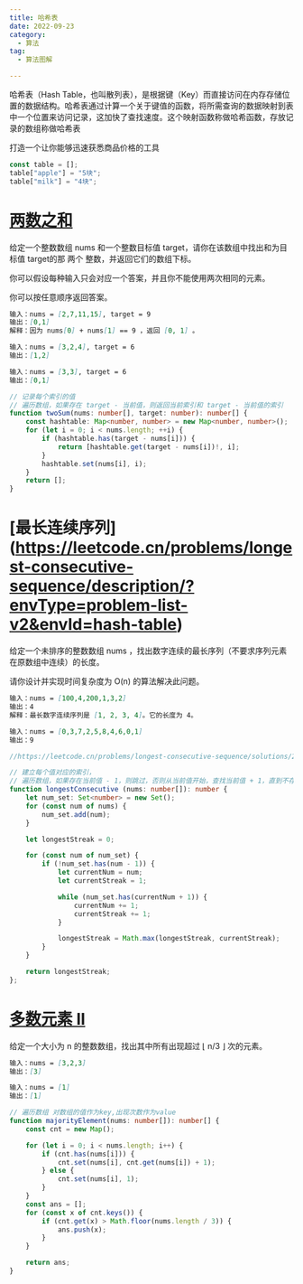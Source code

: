 ```yaml
---
title: 哈希表
date: 2022-09-23
category:
  - 算法
tag: 
  - 算法图解

---
```




哈希表（Hash Table，也叫散列表），是根据键（Key）而直接访问在内存存储位置的数据结构。哈希表通过计算一个关于键值的函数，将所需查询的数据映射到表中一个位置来访问记录，这加快了查找速度。这个映射函数称做哈希函数，存放记录的数组称做哈希表

打造一个让你能够迅速获悉商品价格的工具

```js
const table = [];
table["apple"] = "5块";
table["milk"] = "4块";
```

# [两数之和](https://leetcode.cn/problems/two-sum/description/?envType=problem-list-v2&envId=hash-table)

给定一个整数数组 nums 和一个整数目标值 target，请你在该数组中找出和为目标值 target的那 两个 整数，并返回它们的数组下标。

你可以假设每种输入只会对应一个答案，并且你不能使用两次相同的元素。

你可以按任意顺序返回答案。

```md
输入：nums = [2,7,11,15], target = 9
输出：[0,1]
解释：因为 nums[0] + nums[1] == 9 ，返回 [0, 1] 。

输入：nums = [3,2,4], target = 6
输出：[1,2]

输入：nums = [3,3], target = 6
输出：[0,1]

```

```ts
// 记录每个索引的值
// 遍历数组，如果存在 target - 当前值，则返回当前索引和 target - 当前值的索引
function twoSum(nums: number[], target: number): number[] {
    const hashtable: Map<number, number> = new Map<number, number>();
    for (let i = 0; i < nums.length; ++i) {
        if (hashtable.has(target - nums[i])) {
            return [hashtable.get(target - nums[i])!, i];
        }
        hashtable.set(nums[i], i);
    }
    return [];
}

```

# [最长连续序列] (<https://leetcode.cn/problems/longest-consecutive-sequence/description/?envType=problem-list-v2&envId=hash-table>)

给定一个未排序的整数数组 nums ，找出数字连续的最长序列（不要求序列元素在原数组中连续）的长度。

请你设计并实现时间复杂度为 O(n) 的算法解决此问题。

```md
输入：nums = [100,4,200,1,3,2]
输出：4
解释：最长数字连续序列是 [1, 2, 3, 4]。它的长度为 4。

输入：nums = [0,3,7,2,5,8,4,6,0,1]
输出：9

```

```ts
//https://leetcode.cn/problems/longest-consecutive-sequence/solutions/276931/zui-chang-lian-xu-xu-lie-by-leetcode-solution/?envType=problem-list-v2&envId=hash-table

// 建立每个值对应的索引，
// 遍历数组，如果存在当前值 - 1，则跳过，否则从当前值开始，查找当前值 + 1，直到不存在，记录当前值
function longestConsecutive (nums: number[]): number {
    let num_set: Set<number> = new Set();
    for (const num of nums) {
        num_set.add(num);
    }

    let longestStreak = 0;

    for (const num of num_set) {
        if (!num_set.has(num - 1)) {
            let currentNum = num;
            let currentStreak = 1;

            while (num_set.has(currentNum + 1)) {
                currentNum += 1;
                currentStreak += 1;
            }

            longestStreak = Math.max(longestStreak, currentStreak);
        }
    }

    return longestStreak;   
};

```

# [多数元素 II](https://leetcode.cn/problems/majority-element-ii/description/?envType=problem-list-v2&envId=hash-table)

给定一个大小为 n 的整数数组，找出其中所有出现超过 ⌊ n/3 ⌋ 次的元素。

```md
输入：nums = [3,2,3]
输出：[3]

输入：nums = [1]
输出：[1]
```

```ts
// 遍历数组 对数组的值作为key,出现次数作为value
function majorityElement(nums: number[]): number[] {
    const cnt = new Map();

    for (let i = 0; i < nums.length; i++) {
        if (cnt.has(nums[i])) {
            cnt.set(nums[i], cnt.get(nums[i]) + 1);
        } else {
            cnt.set(nums[i], 1);
        }
    }
    const ans = [];
    for (const x of cnt.keys()) {
        if (cnt.get(x) > Math.floor(nums.length / 3)) {
            ans.push(x);
        }
    }

    return ans;
}
```
